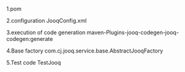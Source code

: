 1.pom

2.configuration
    JooqConfig.xml
    
3.execution of code generation
    maven-Plugins-jooq-codegen-jooq-codegen:generate
    
4.Base factory
    com.cj.jooq.service.base.AbstractJooqFactory
    
5.Test code
    TestJooq
